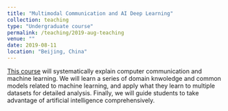 ```yaml
---
title: "Multimodal Communication and AI Deep Learning"
collection: teaching
type: "Undergraduate course"
permalink: /teaching/2019-aug-teaching
venue: ""
date: 2019-08-11
location: "Beijing, China"
---
```


[This course](https://www.cetustalk.com/beijingtisheng/15.html) will systematically explain computer communication and machine learning. We will learn a series of domain knwoledge and common models related to machine learning, and apply what they learn to multiple datasets for detailed analysis. Finally, we will guide students to take advantage of artificial intelligence comprehensively.
